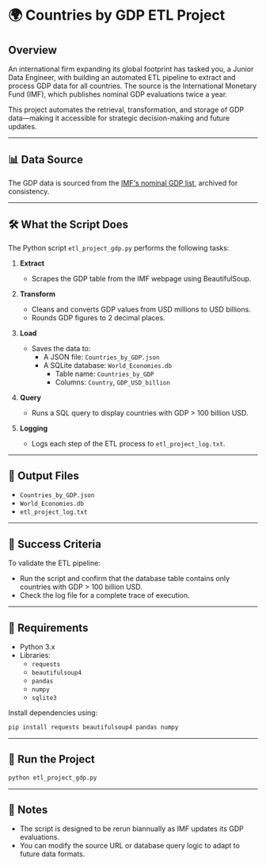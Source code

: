 # 🌍 Countries by GDP ETL Project

## Overview

An international firm expanding its global footprint has tasked you, a Junior Data Engineer, with building an automated ETL pipeline to extract and process GDP data for all countries. The source is the International Monetary Fund (IMF), which publishes nominal GDP evaluations twice a year.

This project automates the retrieval, transformation, and storage of GDP data—making it accessible for strategic decision-making and future updates.

---

## 📊 Data Source

The GDP data is sourced from the [IMF's nominal GDP list](https://web.archive.org/web/20230902185326/https://en.wikipedia.org/wiki/List_of_countries_by_GDP_%28nominal%29), archived for consistency.

---

## 🛠️ What the Script Does

The Python script `etl_project_gdp.py` performs the following tasks:

1. **Extract**  
   - Scrapes the GDP table from the IMF webpage using BeautifulSoup.

2. **Transform**  
   - Cleans and converts GDP values from USD millions to USD billions.  
   - Rounds GDP figures to 2 decimal places.

3. **Load**  
   - Saves the data to:
     - A JSON file: `Countries_by_GDP.json`  
     - A SQLite database: `World_Economies.db`  
       - Table name: `Countries_by_GDP`  
       - Columns: `Country`, `GDP_USD_billion`

4. **Query**  
   - Runs a SQL query to display countries with GDP > 100 billion USD.

5. **Logging**  
   - Logs each step of the ETL process to `etl_project_log.txt`.

---

## 📁 Output Files

- `Countries_by_GDP.json`  
- `World_Economies.db`  
- `etl_project_log.txt`

---

## 🧪 Success Criteria

To validate the ETL pipeline:
- Run the script and confirm that the database table contains only countries with GDP > 100 billion USD.
- Check the log file for a complete trace of execution.

---

## 🐍 Requirements

- Python 3.x  
- Libraries:
  - `requests`
  - `beautifulsoup4`
  - `pandas`
  - `numpy`
  - `sqlite3`

Install dependencies using:

```bash
pip install requests beautifulsoup4 pandas numpy
```

---

## 🚀 Run the Project

```bash
python etl_project_gdp.py
```

---

## 📌 Notes

- The script is designed to be rerun biannually as IMF updates its GDP evaluations.
- You can modify the source URL or database query logic to adapt to future data formats.
